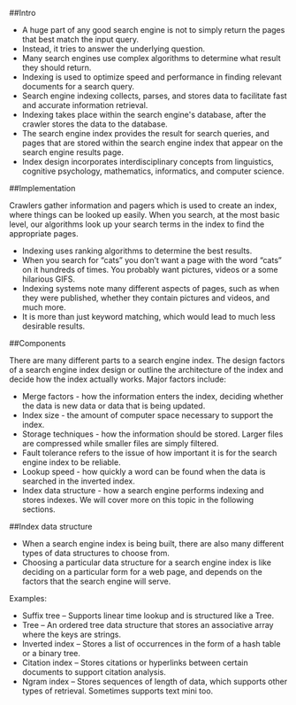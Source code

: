 ##Intro

* A huge part of any good search engine is not to simply return the pages that best match the input query.
* Instead, it tries to answer the underlying question.
* Many search engines use complex algorithms to determine what result they should return.
* Indexing is used to optimize speed and performance in finding relevant documents for a search query.
* Search engine indexing collects, parses, and stores data to facilitate fast and accurate information retrieval. 
* Indexing takes place within the search engine's database, after the crawler stores the data to the database.
* The search engine index provides the result for search queries, and pages that are stored within the search engine index that appear on the search engine results page.
* Index design incorporates interdisciplinary concepts from linguistics, cognitive psychology, mathematics, informatics, and computer science.



##Implementation

Crawlers gather information and pagers which is used to create an index, where things can be looked up easily. When you search, at the most basic level, our algorithms look up your search terms in the index to find the appropriate pages. 

* Indexing uses ranking algorithms to determine the best results. 
* When you search for “cats” you don’t want a page with the word “cats” on it hundreds of times. You probably want pictures, videos or a some hilarious GIFS. 
* Indexing systems note many different aspects of pages, such as when they were published, whether they contain pictures and videos, and much more. 
* It is more than just keyword matching, which would lead to much less desirable results.


##Components

There are many different parts to a search engine index. The design factors of a search engine index design or outline the architecture of the index and decide how the index actually works. Major factors include:

* Merge factors - how the information enters the index, deciding whether the data is new data or data that is being updated.
* Index size - the amount of computer space necessary to support the index.
* Storage techniques - how the information should be stored. Larger files are compressed while smaller files are simply filtered.
* Fault tolerance refers to the issue of how important it is for the search engine index to be reliable.
* Lookup speed - how quickly a word can be found when the data is searched in the inverted index.
* Index data structure - how a search engine performs indexing and stores indexes. We will cover more on this topic in the following sections.


##Index data structure
* When a search engine index is being built, there are also many different types of data structures to choose from. 
* Choosing a particular data structure for a search engine index is like deciding on a particular form for a web page, and depends on the factors that the search engine will serve. 

Examples:
* Suffix tree – Supports linear time lookup and is structured like a Tree.
* Tree – An ordered tree data structure that stores an associative array where the keys are strings.
* Inverted index – Stores a list of occurrences in the form of a hash table or a binary tree.
* Citation index – Stores citations or hyperlinks between certain documents to support citation analysis.
* Ngram index – Stores sequences of length of data, which supports other types of retrieval. Sometimes supports text mini too.


